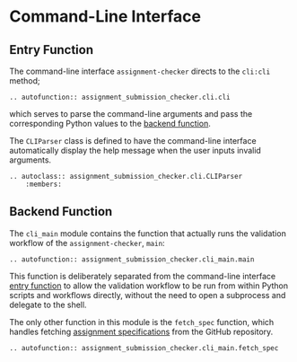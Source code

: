 # Command-Line Interface

## Entry Function

The command-line interface `assignment-checker` directs to the `cli:cli` method;

```{eval-rst}
.. autofunction:: assignment_submission_checker.cli.cli
```

which serves to parse the command-line arguments and pass the corresponding Python values to the [backend function](#backend-function).

The `CLIParser` class is defined to have the command-line interface automatically display the help message when the user inputs invalid arguments.

```{eval-rst}
.. autoclass:: assignment_submission_checker.cli.CLIParser
    :members:
```

## Backend Function

The `cli_main` module contains the function that actually runs the validation workflow of the `assignment-checker`, `main`:

```{eval-rst}
.. autofunction:: assignment_submission_checker.cli_main.main
```

This function is deliberately separated from the command-line interface [entry function](#entry-function) to allow the validation workflow to be run from within Python scripts and workflows directly, without the need to open a subprocess and delegate to the shell.

The only other function in this module is the `fetch_spec` function, which handles fetching [assignment specifications](../contributing.md) from the GitHub repository.

```{eval-rst}
.. autofunction:: assignment_submission_checker.cli_main.fetch_spec
```
